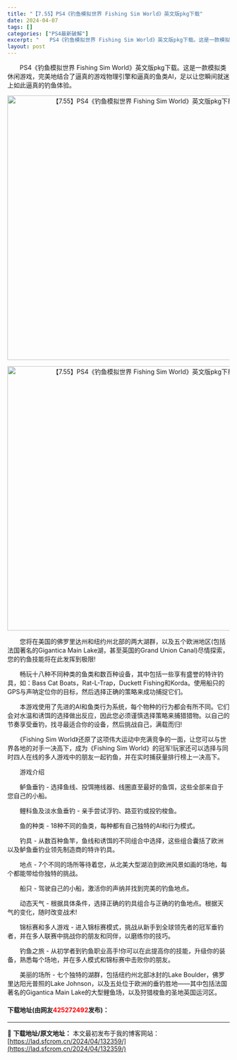 ```yaml
---
title: "【7.55】PS4《钓鱼模拟世界 Fishing Sim World》英文版pkg下载"
date: 2024-04-07
tags: []
categories: ["PS4最新破解"]
excerpt: "　　PS4《钓鱼模拟世界 Fishing Sim World》英文版pkg下载。这是一款模拟类休闲游戏，完美地结合了逼真的游戏物理引擎和逼真的鱼类AI，足以让您瞬间就迷上如此逼真的钓鱼体验。 　　您将在美国的佛罗里达州和纽约州北部的两大湖群，以及五个欧洲地区(包括法国著名的Gigantica Mai&hellip;"
layout: post
---
```


 <p>　　PS4《钓鱼模拟世界 Fishing Sim World》英文版pkg下载。这是一款模拟类休闲游戏，完美地结合了逼真的游戏物理引擎和逼真的鱼类AI，足以让您瞬间就迷上如此逼真的钓鱼体验。</p> <p align="center"><img align="" border="0" src="https://lad.sfcrom.cn/wp-content/uploads/2024/04/20240407_66127d4cb6fea.jpg" width="600" alt="【7.55】PS4《钓鱼模拟世界 Fishing Sim World》英文版pkg下载" /></p> <p align="center"><img align="" border="0" src="https://lad.sfcrom.cn/wp-content/uploads/2024/04/20240407_66127d4d535de.jpg" width="600" alt="【7.55】PS4《钓鱼模拟世界 Fishing Sim World》英文版pkg下载" /></p> <p>　　您将在美国的佛罗里达州和纽约州北部的两大湖群，以及五个欧洲地区(包括法国著名的Gigantica Main Lake湖，甚至英国的Grand Union Canal)尽情探索，您的钓鱼技能将在此发挥到极限!</p> <p>　　畅玩十八种不同种类的鱼类和数百种设备，其中包括一些享有盛誉的特许钓具，如：Bass Cat Boats，Rat-L-Trap，Duckett Fishing和Korda。使用船只的GPS与声呐定位你的目标，然后选择正确的策略来成功捕捉它们。</p> <p>　　本游戏使用了先进的AI和鱼类行为系统，每个物种的行为都会有所不同。它们会对水温和诱饵的选择做出反应，因此您必须谨慎选择策略来捕猎猎物。以自己的节奏享受垂钓，找寻最适合你的设备，然后挑战自己，满载而归!</p> <p>　　《Fishing Sim World》还原了这项伟大运动中充满竞争的一面，让您可以与世界各地的对手一决高下，成为《Fishing Sim World》的冠军!玩家还可以选择与同时四人在线的多人游戏中的朋友一起钓鱼，并在实时捕获量排行榜上一决高下。</p> <p>　　游戏介绍</p> <p>　　鲈鱼垂钓 - 选择鱼线、投饵捲线器、线圈直至最好的鱼饵，这些全部来自于您自己的小船。</p> <p>　　鲤科鱼及淡水鱼垂钓 - 亲手尝试浮钓、路亚钓或投钓梭鱼。</p> <p>　　鱼的种类 - 18种不同的鱼类，每种都有自己独特的AI和行为模式。</p> <p>　　钓具 - 从数百种鱼竿，鱼线和诱饵的不同组合中选择，这些组合囊括了欧洲以及鲈鱼垂钓业领先制造商的特许钓具。</p> <p>　　地点 - 7个不同的场所等待着您，从北美大型湖泊到欧洲风景如画的场地，每个都能带给你独特的挑战。</p> <p>　　船只 - 驾驶自己的小船，激活你的声纳并找到完美的钓鱼地点。</p> <p>　　动态天气 - 根据具体条件，选择正确的钓具组合与正确的钓鱼地点。根据天气的变化，随时改变战术!</p> <p>　　锦标赛和多人游戏 - 进入锦标赛模式，挑战从新手到全球领先者的冠军垂钓者，并在多人联赛中挑战你的朋友和同伴，以磨练你的技巧。</p> <p>　　钓鱼之旅 - 从初学者到钓鱼职业高手!你可以在此提高你的技能，升级你的装备，熟悉每个场地，并在多人模式和锦标赛中击败你的朋友。</p> <p>　　美丽的场所 - 七个独特的湖群，包括纽约州北部冰封的Lake Boulder，佛罗里达阳光普照的Lake Johnson，以及五处位于欧洲的垂钓胜地&mdash;&mdash;其中包括法国著名的Gigantica Main Lake的大型鲤鱼场，以及狩猎梭鱼的圣地英国运河区。</p> <p><h4>下载地址(由网友<font color="red">425272492</font>发布)：</h4></p> 

---
📖 **下载地址/原文地址：** 本文最初发布于我的博客网站：[https://lad.sfcrom.cn/2024/04/132359/](https://lad.sfcrom.cn/2024/04/132359/)
